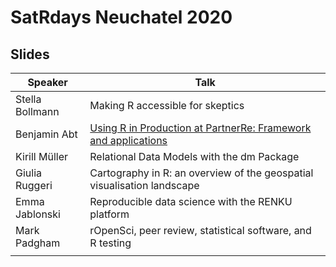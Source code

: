 # SatRdays Neuchatel 2020

## Slides

|Speaker   | Talk  |
|---|---|
| Stella Bollmann  | Making R accessible for skeptics  |
| Benjamin Abt  | [Using R in Production at PartnerRe: Framework and applications](https://drive.google.com/file/d/1UmiW8zsVFg6SY9rwAg7Hd0CefS0EClKC/view?usp=sharing)  |
| Kirill Müller |  Relational Data Models with the dm Package |
| Giulia Ruggeri  | Cartography in R: an overview of the geospatial visualisation landscape  |
| Emma Jablonski  |  Reproducible data science with the RENKU platform |
| Mark Padgham  |  rOpenSci, peer review, statistical software, and R testing |
|   |   |


